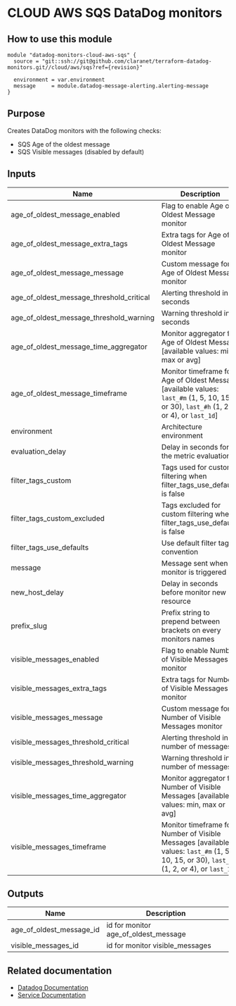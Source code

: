 # CLOUD AWS SQS DataDog monitors

## How to use this module

```
module "datadog-monitors-cloud-aws-sqs" {
  source = "git::ssh://git@github.com/claranet/terraform-datadog-monitors.git//cloud/aws/sqs?ref={revision}"

  environment = var.environment
  message     = module.datadog-message-alerting.alerting-message
}

```

## Purpose

Creates DataDog monitors with the following checks:

- SQS Age of the oldest message
- SQS Visible messages (disabled by default)

## Inputs

| Name | Description | Type | Default | Required |
|------|-------------|:----:|:-----:|:-----:|
| age\_of\_oldest\_message\_enabled | Flag to enable Age of Oldest Message monitor | string | `"true"` | no |
| age\_of\_oldest\_message\_extra\_tags | Extra tags for Age of Oldest Message monitor | list(string) | `[]` | no |
| age\_of\_oldest\_message\_message | Custom message for Age of Oldest Message monitor | string | `""` | no |
| age\_of\_oldest\_message\_threshold\_critical | Alerting threshold in seconds | string | `"600"` | no |
| age\_of\_oldest\_message\_threshold\_warning | Warning threshold in seconds | string | `"300"` | no |
| age\_of\_oldest\_message\_time\_aggregator | Monitor aggregator for Age of Oldest Message [available values: min, max or avg] | string | `"min"` | no |
| age\_of\_oldest\_message\_timeframe | Monitor timeframe for Age of Oldest Message [available values: `last_#m` (1, 5, 10, 15, or 30), `last_#h` (1, 2, or 4), or `last_1d`] | string | `"last_30m"` | no |
| environment | Architecture environment | string | n/a | yes |
| evaluation\_delay | Delay in seconds for the metric evaluation | string | `"900"` | no |
| filter\_tags\_custom | Tags used for custom filtering when filter_tags_use_defaults is false | string | `"*"` | no |
| filter\_tags\_custom\_excluded | Tags excluded for custom filtering when filter_tags_use_defaults is false | string | `""` | no |
| filter\_tags\_use\_defaults | Use default filter tags convention | string | `"true"` | no |
| message | Message sent when a monitor is triggered | string | n/a | yes |
| new\_host\_delay | Delay in seconds before monitor new resource | string | `"300"` | no |
| prefix\_slug | Prefix string to prepend between brackets on every monitors names | string | `""` | no |
| visible\_messages\_enabled | Flag to enable Number of Visible Messages monitor | string | `"false"` | no |
| visible\_messages\_extra\_tags | Extra tags for Number of Visible Messages monitor | list(string) | `[]` | no |
| visible\_messages\_message | Custom message for Number of Visible Messages monitor | string | `""` | no |
| visible\_messages\_threshold\_critical | Alerting threshold in number of messages | string | `"2"` | no |
| visible\_messages\_threshold\_warning | Warning threshold in number of messages | string | `"1"` | no |
| visible\_messages\_time\_aggregator | Monitor aggregator for Number of Visible Messages [available values: min, max or avg] | string | `"min"` | no |
| visible\_messages\_timeframe | Monitor timeframe for Number of Visible Messages [available values: `last_#m` (1, 5, 10, 15, or 30), `last_#h` (1, 2, or 4), or `last_1d`] | string | `"last_30m"` | no |

## Outputs

| Name | Description |
|------|-------------|
| age\_of\_oldest\_message\_id | id for monitor age_of_oldest_message |
| visible\_messages\_id | id for monitor visible_messages |

## Related documentation
* [Datadog Documentation](https://docs.datadoghq.com/integrations/amazon_sqs/)
* [Service Documentation](https://docs.aws.amazon.com/sqs/index.html)
